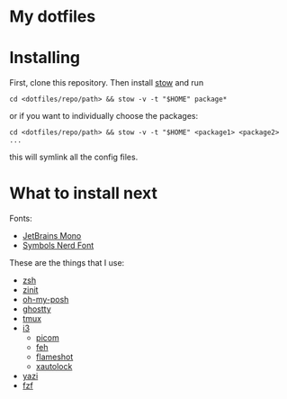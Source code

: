 # My dotfiles

# Installing

First, clone this repository. Then install [stow](https://www.gnu.org/software/stow/manual/stow.html) and run
```
cd <dotfiles/repo/path> && stow -v -t "$HOME" package*
```
or if you want to individually choose the packages:
```
cd <dotfiles/repo/path> && stow -v -t "$HOME" <package1> <package2> ...
```

this will symlink all the config files.

# What to install next

Fonts:
- [JetBrains Mono](https://www.jetbrains.com/lp/mono/)
- [Symbols Nerd Font](https://www.nerdfonts.com/)

These are the things that I use:
- [zsh](https://www.zsh.org/)
- [zinit](https://github.com/zdharma-continuum/zinit)
- [oh-my-posh](https://ohmyposh.dev/)
- [ghostty](https://ghostty.org/)
- [tmux](https://github.com/tmux/tmux/wiki)
- [i3](https://i3wm.org/)
  - [picom](https://github.com/yshui/picom)
  - [feh](https://github.com/derf/feh)
  - [flameshot](https://flameshot.org/)
  - [xautolock](https://linux.die.net/man/1/xautolock)
- [yazi](https://yazi-rs.github.io/)
- [fzf](https://github.com/junegunn/fzf)
